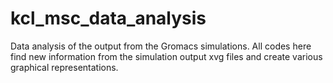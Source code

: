 # kcl_msc_data_analysis
Data analysis of the output from the Gromacs simulations. All codes here find new information from the simulation output xvg files and create various graphical representations.
